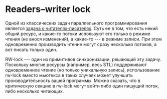 # Readers–writer lock

Одной из классических задач параллельного программирования является [задача о читателях-писателях](https://en.wikipedia.org/wiki/Readers%E2%80%93writers_problem).
Суть ее в том, что есть некий общий ресурс, и какие-то потоки используют его только в режиме чтения (не внося изменений), а какие-то --- в режиме записи.
При этом одновременно производить чтение могут сразу несколько потоков, а вот писать только один.

RW-lock --- один из примитивов синхронизации, решающий эту задачу. Поскольку многие ресурсы (например, весь STL) поддерживают одновременное чтение (но только уникальную запись),
использование rw-lock вместо мьютекса в таких случаях может улучшить производительность вашей программы. Можно сказать, что в критическую секцию в rw-lock могут войти либо один пишущий поток,
либо несколько читающих.

